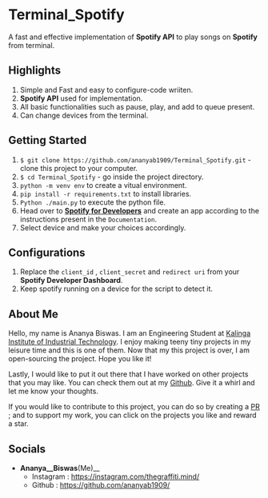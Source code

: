 # Terminal_Spotify
A fast and effective implementation of __Spotify API__ to play songs on __Spotify__ from terminal. 

## Highlights
1. Simple and Fast and easy to configure-code wriiten.
2. __Spotify API__ used for implementation.
3. All basic functionalities such as pause, play, and add to queue present.
4. Can change devices from the terminal.


## Getting Started
1. `$ git clone https://github.com/ananyab1909/Terminal_Spotify.git` - clone this project to your computer.
2. `$ cd Terminal_Spotify` - go inside the project directory.  
3. `python -m venv env` to create a vitual environment.    
4. `pip install -r requirements.txt` to install libraries.
5. `Python ./main.py` to execute the python file.
6. Head over to __[Spotify for Developers]("https://developer.spotify.com/")__ and create an app according to the instructions present in the `Documentation`.
7. Select device and make your choices accordingly.

## Configurations
1. Replace the `client_id` , `client_secret` and `redirect uri` from your __Spotify Developer Dashboard__.
2. Keep spotify running on a device for the script to detect it.

## About Me
Hello, my name is Ananya Biswas. I am an Engineering Student at [Kalinga Institute of Industrial Technology](https://kiit.ac.in/). I enjoy making teeny tiny projects in
my leisure time and this is one of them. Now that my this project is over, I am open-sourcing the project. Hope you like it!

Lastly, I would like to put it out there that I have worked on other projects that you may like. You can check them out at my [Github](https://github.com/ananyab1909/). Give it a whirl and let me know your thoughts.

If you would like to contribute to this project, you can do so by creating a [PR](https://help.github.com/articles/about-pull-requests/) ; and to support my work, you can click on the projects you like and reward a star.

## Socials

- __Ananya__Biswas__(Me)__
    - Instagram : https://instagram.com/thegraffiti.mind/
    - Github : https://github.com/ananyab1909/


